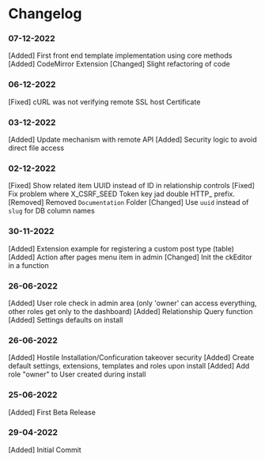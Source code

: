 # Changelog

### 07-12-2022
[Added] First front end template implementation using core methods
[Added] CodeMirror Extension
[Changed] Slight refactoring of code

### 06-12-2022
[Fixed] cURL was not verifying remote SSL host Certificate

### 03-12-2022
[Added] Update mechanism with remote API
[Added] Security logic to avoid direct file access

### 02-12-2022
[Fixed] Show related item UUID instead of ID in relationship controls 
[Fixed] Fix problem where X_CSRF_SEED Token key jad double HTTP_ prefix.
[Removed] Removed `Documentation` Folder 
[Changed] Use `uuid` instead of `slug` for DB column names

### 30-11-2022
[Added] Extension example for registering a custom post type (table)
[Added] Action after pages menu item in admin
[Changed] Init the ckEditor in a function

### 26-06-2022
[Added] User role check in admin area (only 'owner' can access everything, other roles get only to the dashboard)
[Added] Relationship Query function
[Added] Settings defaults on install

### 26-06-2022
[Added] Hostile Installation/Conficuration takeover security
[Added] Create default settings, extensions, templates and roles upon install
[Added] Add role "owner" to User created during install

### 25-06-2022
[Added] First Beta Release

### 29-04-2022 
[Added] Initial Commit